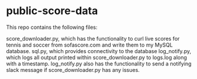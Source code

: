 # public-score-data

This repo contains the following files:

score_downloader.py, which has the functionality to curl live scores for tennis and soccer from sofascore.com and write them to my MySQL database.
sql.py, which provides connectivity to the database
log_notify.py, which logs all output printed within score_downloader.py to logs.log along with a timestamp. log_notify.py also has the functionality to send a notifying slack message if score_downloader.py has any issues. 
